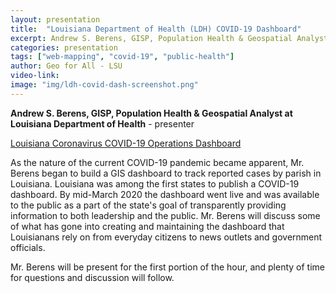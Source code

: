 ```yaml
---
layout: presentation
title:  "Louisiana Department of Health (LDH) COVID-19 Dashboard"
excerpt: Andrew S. Berens, GISP, Population Health & Geospatial Analyst at Louisiana Department of Health, presents about the GIS dashboard he created in March 2020 to track COVID-19 across the state.
categories: presentation
tags: ["web-mapping", "covid-19", "public-health"]
author: Geo for All - LSU
video-link:
image: "img/ldh-covid-dash-screenshot.png"
---
```


**Andrew S. Berens, GISP, Population Health & Geospatial Analyst at Louisiana Department of Health** - presenter

[Louisiana Coronavirus COVID-19 Operations Dashboard](https://www.ldh.la.gov/coronavirus/)

As the nature of the current COVID-19 pandemic became apparent, Mr. Berens began to build a GIS dashboard to track reported cases by parish in Louisiana. Louisiana was among the first states to publish a COVID-19 dashboard. By mid-March 2020 the dashboard went live and was available to the public as a part of the state's goal of transparently providing information to both leadership and the public. Mr. Berens will discuss some of what has gone into creating and maintaining the dashboard that Louisianans rely on from everyday citizens to news outlets and government officials.

Mr. Berens will be present for the first portion of the hour, and plenty of time for questions and discussion will follow.
